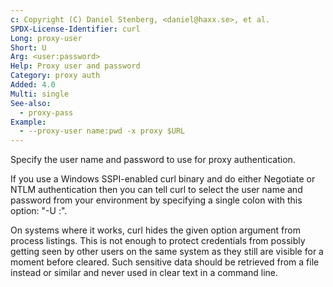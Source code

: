 ```yaml
---
c: Copyright (C) Daniel Stenberg, <daniel@haxx.se>, et al.
SPDX-License-Identifier: curl
Long: proxy-user
Short: U
Arg: <user:password>
Help: Proxy user and password
Category: proxy auth
Added: 4.0
Multi: single
See-also:
  - proxy-pass
Example:
  - --proxy-user name:pwd -x proxy $URL
---
```


Specify the user name and password to use for proxy authentication.

If you use a Windows SSPI-enabled curl binary and do either Negotiate or NTLM
authentication then you can tell curl to select the user name and password
from your environment by specifying a single colon with this option: "-U :".

On systems where it works, curl hides the given option argument from process
listings. This is not enough to protect credentials from possibly getting seen
by other users on the same system as they still are visible for a moment
before cleared. Such sensitive data should be retrieved from a file instead or
similar and never used in clear text in a command line.
